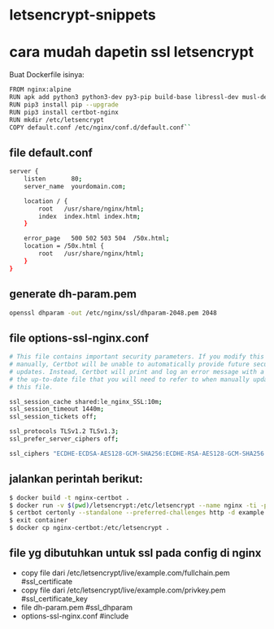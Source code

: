# letsencrypt-snippets
# cara mudah dapetin ssl letsencrypt
Buat Dockerfile isinya:
```bash
FROM nginx:alpine
RUN apk add python3 python3-dev py3-pip build-base libressl-dev musl-dev libffi-dev rust cargo
RUN pip3 install pip --upgrade
RUN pip3 install certbot-nginx
RUN mkdir /etc/letsencrypt
COPY default.conf /etc/nginx/conf.d/default.conf``
```

## file default.conf
```bash
server {
    listen       80;
    server_name  yourdomain.com;

    location / {
        root   /usr/share/nginx/html;
        index  index.html index.htm;
    }

    error_page   500 502 503 504  /50x.html;
    location = /50x.html {
        root   /usr/share/nginx/html;
    }
}
```

## generate dh-param.pem
```bash
openssl dhparam -out /etc/nginx/ssl/dhparam-2048.pem 2048
```

## file options-ssl-nginx.conf
```bash
# This file contains important security parameters. If you modify this file
# manually, Certbot will be unable to automatically provide future security
# updates. Instead, Certbot will print and log an error message with a path to
# the up-to-date file that you will need to refer to when manually updating
# this file.

ssl_session_cache shared:le_nginx_SSL:10m;
ssl_session_timeout 1440m;
ssl_session_tickets off;

ssl_protocols TLSv1.2 TLSv1.3;
ssl_prefer_server_ciphers off;

ssl_ciphers "ECDHE-ECDSA-AES128-GCM-SHA256:ECDHE-RSA-AES128-GCM-SHA256:ECDHE-ECDSA-AES256-GCM-SHA384:ECDHE-RSA-AES256-GCM-SHA384:ECDHE-ECDSA-CHACHA20-POLY1305:ECDHE-RSA-CHACHA20-POLY1305:DHE-RSA-AES128-GCM-SHA256:DHE-RSA-AES256-GCM-SHA384";
```

## jalankan perintah berikut:
```bash
$ docker build -t nginx-certbot .
$ docker run -v $(pwd)/letsencrypt:/etc/letsencrypt --name nginx -ti -p 80:80 nginx-certbot sh
$ certbot certonly --standalone --preferred-challenges http -d example.com
$ exit container
$ docker cp nginx-certbot:/etc/letsencrypt .
```

## file yg dibutuhkan untuk ssl pada config di nginx
- copy file dari /etc/letsencrypt/live/example.com/fullchain.pem #ssl_certificate
- copy file dari /etc/letsencrypt/live/example.com/privkey.pem #ssl_certificate_key
- file dh-param.pem #ssl_dhparam
- options-ssl-nginx.conf #include
